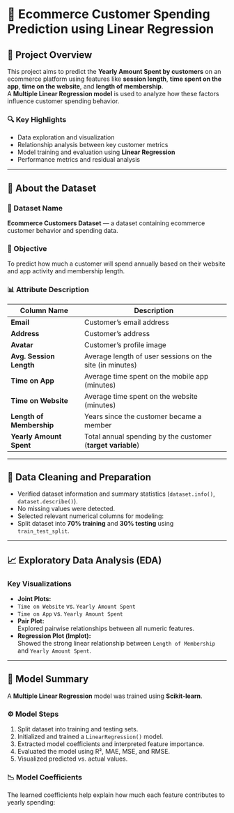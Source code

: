 # 🛒 Ecommerce Customer Spending Prediction using Linear Regression

## 📘 Project Overview
This project aims to predict the **Yearly Amount Spent by customers** on an ecommerce platform using features like **session length**, **time spent on the app**, **time on the website**, and **length of membership**.  
A **Multiple Linear Regression model** is used to analyze how these factors influence customer spending behavior.

### 🔍 Key Highlights
- Data exploration and visualization  
- Relationship analysis between key customer metrics  
- Model training and evaluation using **Linear Regression**  
- Performance metrics and residual analysis  

---

## 🧩 About the Dataset

### 📂 Dataset Name
**Ecommerce Customers Dataset** — a dataset containing ecommerce customer behavior and spending data.

### 🧠 Objective
To predict how much a customer will spend annually based on their website and app activity and membership length.

### 📊 Attribute Description

| Column Name | Description |
|--------------|-------------|
| **Email** | Customer’s email address |
| **Address** | Customer’s address |
| **Avatar** | Customer’s profile image |
| **Avg. Session Length** | Average length of user sessions on the site (in minutes) |
| **Time on App** | Average time spent on the mobile app (minutes) |
| **Time on Website** | Average time spent on the website (minutes) |
| **Length of Membership** | Years since the customer became a member |
| **Yearly Amount Spent** | Total annual spending by the customer (**target variable**) |

---

## 🧹 Data Cleaning and Preparation

- Verified dataset information and summary statistics (`dataset.info()`, `dataset.describe()`).  
- No missing values were detected.  
- Selected relevant numerical columns for modeling:
- Split dataset into **70% training** and **30% testing** using `train_test_split`.

---

## 📈 Exploratory Data Analysis (EDA)

### Key Visualizations
- **Joint Plots:**  
- `Time on Website` vs. `Yearly Amount Spent`  
- `Time on App` vs. `Yearly Amount Spent`
- **Pair Plot:**  
Explored pairwise relationships between all numeric features.
- **Regression Plot (lmplot):**  
Showed the strong linear relationship between `Length of Membership` and `Yearly Amount Spent`.

---

## 🔬 Model Summary

A **Multiple Linear Regression** model was trained using **Scikit-learn**.

### ⚙️ Model Steps
1. Split dataset into training and testing sets.  
2. Initialized and trained a `LinearRegression()` model.  
3. Extracted model coefficients and interpreted feature importance.  
4. Evaluated the model using R², MAE, MSE, and RMSE.  
5. Visualized predicted vs. actual values.

### 📉 Model Coefficients
The learned coefficients help explain how much each feature contributes to yearly spending:

